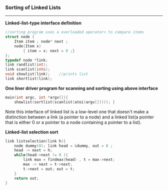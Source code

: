 ### Sorting of Linked Lists

****



**Linked-list-type interface definition**

````c++
//sorting program uses a overloaded operator< to compare items
struct node {
    Item item ; node* next ;
    node(Item x)
    	{ item = x; next = 0 ;}
};
typedef node *link;
link randlist(int);
link scanlist(int&);
void showlist(link);	//prints list
link shortlist(link); 
````

**One liner driver program for scanning and sorting using above interface**

````c++
main(int argc, int *argv[]){
    showlist(sortlist(scanlist(atoi(argv[])))); }
````

Note this interface of linked list is a low-level one that doesn't make a distinction between a link (a pointer to a node) and  a linked list(a pointer that is either 0 or a pointer to a node containing a pointer to a list).

**Linked-list selection sort**

````c++
link listselection(link h){
    node dummy(0); link head = &dummy, out = 0 ;
    head -> next = h;
    while(head->next != 0 ){
        link max = findmax(head) , t = max->next;
        max -> next = t->next;
        t->next = out; out = t;
    }
    return out;
}
````

